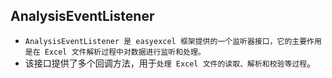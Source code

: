 ## AnalysisEventListener
* `AnalysisEventListener 是 easyexcel 框架提供的一个监听器接口，它的主要作用是在 Excel 文件解析过程中对数据进行监听和处理。`
* 该接口提供了多个回调方法，用于`处理 Excel 文件的读取、解析和校验等过程`。
















